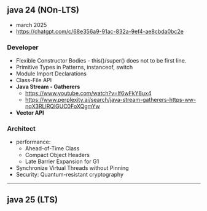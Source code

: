 ## java 24 (NOn-LTS)
- march 2025
- https://chatgpt.com/c/68e356a9-91ac-832a-9ef4-ae8cbda0bc2e
### Developer
- Flexible Constructor Bodies - this()/super() does not to be first line.
- Primitive Types in Patterns, instanceof, switch
- Module Import Declarations
- Class-File API
- **Java Stream - Gatherers**
  - https://www.youtube.com/watch?v=If6wFkY8ux4 
  - https://www.perplexity.ai/search/java-stream-gatherers-https-ww-nqX3RLlRQlGUC0FoXQgmYw
- **Vector API**

### Architect
- performance:
  - Ahead-of-Time Class
  - Compact Object Headers
  - Late Barrier Expansion for G1
- Synchronize Virtual Threads without Pinning
- Security: Quantum-resistant cryptography

---
## java 25 (LTS)